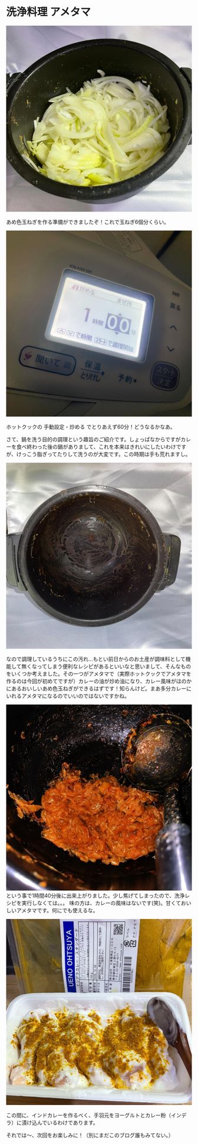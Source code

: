 # 洗浄料理 アメタマ

![あめたま調理前](/images/202502/IMG_7882_1.jpg)

あめ色玉ねぎを作る準備ができましたぞ！これで玉ねぎ6個分くらい。


![ホットクックボタン](/images/202502/IMG_7884_1.jpg)

ホットクックの 手動設定・炒める でとりあえず60分！どうなるかなあ。


さて、鍋を洗う目的の調理という趣旨のご紹介です。しょっぱなからですがカレーを食べ終わった後の鍋がありまして、これを本来はきれいにしたいわけですが、けっこう脂ぎってたりして洗うのが大変です。この時期は手も荒れますし。

![汚れた鍋](/images/202502/IMG_7881_1.jpg)

なので調理しているうちにこの汚れ…もとい前日からのお土産が調味料として機能して無くなってしまう便利なレシピがあるといいなと思いまして、そんなものをいくつか考えました。その一つがアメタマで（実際ホットクックでアメタマを作るのは今回が初めてですが）カレーの油が炒め油になり、カレー風味がほのかにあるおいしいあめ色玉ねぎができるはずです！知らんけど。まあ多分カレーにいれるアメタマになるのでいいのではないですかね。

![あめたま調理後](/images/202502/IMG_7886_2.jpg)
という事で1時間40分後に出来上がりました。少し焦げてしまったので、洗浄レシピを実行しなくては。。。
味の方は、カレーの風味はないです(笑)。甘くておいしいアメタマです。何にでも使えるな。


![手羽元](/images/202502/IMG_7885_1.jpg)

この間に、インドカレーを作るべく、手羽元をヨーグルトとカレー粉（インデラ）に漬け込んでいるわけであります。


それでは～、次回をお楽しみに！（別にまだこのブログ誰もみてない。）

